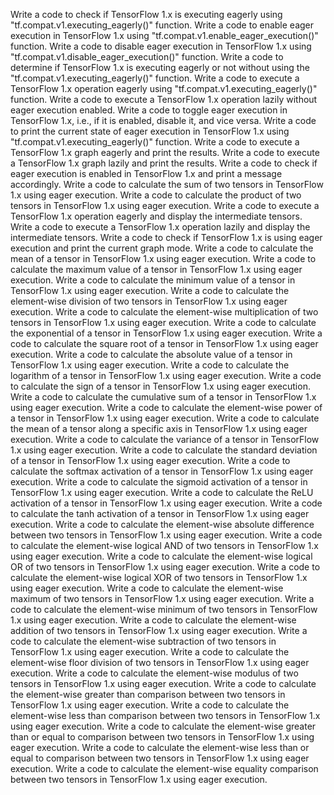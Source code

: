Write a code to check if TensorFlow 1.x is executing eagerly using "tf.compat.v1.executing_eagerly()" function.
Write a code to enable eager execution in TensorFlow 1.x using "tf.compat.v1.enable_eager_execution()" function.
Write a code to disable eager execution in TensorFlow 1.x using "tf.compat.v1.disable_eager_execution()" function.
Write a code to determine if TensorFlow 1.x is executing eagerly or not without using the "tf.compat.v1.executing_eagerly()" function.
Write a code to execute a TensorFlow 1.x operation eagerly using "tf.compat.v1.executing_eagerly()" function.
Write a code to execute a TensorFlow 1.x operation lazily without eager execution enabled.
Write a code to toggle eager execution in TensorFlow 1.x, i.e., if it is enabled, disable it, and vice versa.
Write a code to print the current state of eager execution in TensorFlow 1.x using "tf.compat.v1.executing_eagerly()" function.
Write a code to execute a TensorFlow 1.x graph eagerly and print the results.
Write a code to execute a TensorFlow 1.x graph lazily and print the results.
Write a code to check if eager execution is enabled in TensorFlow 1.x and print a message accordingly.
Write a code to calculate the sum of two tensors in TensorFlow 1.x using eager execution.
Write a code to calculate the product of two tensors in TensorFlow 1.x using eager execution.
Write a code to execute a TensorFlow 1.x operation eagerly and display the intermediate tensors.
Write a code to execute a TensorFlow 1.x operation lazily and display the intermediate tensors.
Write a code to check if TensorFlow 1.x is using eager execution and print the current graph mode.
Write a code to calculate the mean of a tensor in TensorFlow 1.x using eager execution.
Write a code to calculate the maximum value of a tensor in TensorFlow 1.x using eager execution.
Write a code to calculate the minimum value of a tensor in TensorFlow 1.x using eager execution.
Write a code to calculate the element-wise division of two tensors in TensorFlow 1.x using eager execution.
Write a code to calculate the element-wise multiplication of two tensors in TensorFlow 1.x using eager execution.
Write a code to calculate the exponential of a tensor in TensorFlow 1.x using eager execution.
Write a code to calculate the square root of a tensor in TensorFlow 1.x using eager execution.
Write a code to calculate the absolute value of a tensor in TensorFlow 1.x using eager execution.
Write a code to calculate the logarithm of a tensor in TensorFlow 1.x using eager execution.
Write a code to calculate the sign of a tensor in TensorFlow 1.x using eager execution.
Write a code to calculate the cumulative sum of a tensor in TensorFlow 1.x using eager execution.
Write a code to calculate the element-wise power of a tensor in TensorFlow 1.x using eager execution.
Write a code to calculate the mean of a tensor along a specific axis in TensorFlow 1.x using eager execution.
Write a code to calculate the variance of a tensor in TensorFlow 1.x using eager execution.
Write a code to calculate the standard deviation of a tensor in TensorFlow 1.x using eager execution.
Write a code to calculate the softmax activation of a tensor in TensorFlow 1.x using eager execution.
Write a code to calculate the sigmoid activation of a tensor in TensorFlow 1.x using eager execution.
Write a code to calculate the ReLU activation of a tensor in TensorFlow 1.x using eager execution.
Write a code to calculate the tanh activation of a tensor in TensorFlow 1.x using eager execution.
Write a code to calculate the element-wise absolute difference between two tensors in TensorFlow 1.x using eager execution.
Write a code to calculate the element-wise logical AND of two tensors in TensorFlow 1.x using eager execution.
Write a code to calculate the element-wise logical OR of two tensors in TensorFlow 1.x using eager execution.
Write a code to calculate the element-wise logical XOR of two tensors in TensorFlow 1.x using eager execution.
Write a code to calculate the element-wise maximum of two tensors in TensorFlow 1.x using eager execution.
Write a code to calculate the element-wise minimum of two tensors in TensorFlow 1.x using eager execution.
Write a code to calculate the element-wise addition of two tensors in TensorFlow 1.x using eager execution.
Write a code to calculate the element-wise subtraction of two tensors in TensorFlow 1.x using eager execution.
Write a code to calculate the element-wise floor division of two tensors in TensorFlow 1.x using eager execution.
Write a code to calculate the element-wise modulus of two tensors in TensorFlow 1.x using eager execution.
Write a code to calculate the element-wise greater than comparison between two tensors in TensorFlow 1.x using eager execution.
Write a code to calculate the element-wise less than comparison between two tensors in TensorFlow 1.x using eager execution.
Write a code to calculate the element-wise greater than or equal to comparison between two tensors in TensorFlow 1.x using eager execution.
Write a code to calculate the element-wise less than or equal to comparison between two tensors in TensorFlow 1.x using eager execution.
Write a code to calculate the element-wise equality comparison between two tensors in TensorFlow 1.x using eager execution.